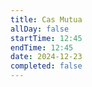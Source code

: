 ```yaml
---
title: Cas Mutua 
allDay: false
startTime: 12:45
endTime: 12:45
date: 2024-12-23
completed: false
---
```

